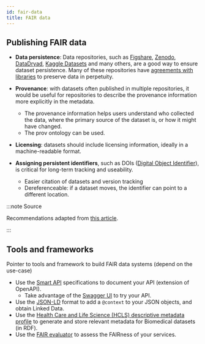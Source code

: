 ```yaml
---
id: fair-data
title: FAIR data
---
```


## Publishing FAIR data

* **Data persistence**: Data repositories, such as [Figshare](https://figshare.com/), [Zenodo](https://zenodo.org/), [DataDryad](https://datadryad.org/), [Kaggle Datasets](https://www.kaggle.com/datasets) and many others, are a good way to ensure dataset persistence. Many of these repositories have [agreements with libraries](https://knowledge.figshare.com/articles/item/preservation-and-continuity-of-access-policy) to preserve data in perpetuity.
* **Provenance**: with datasets often published in multiple repositories, it would be useful for repositories to describe the provenance information more explicitly in the metadata. 
  * The provenance information helps users  understand who collected the data, where the primary source of the  dataset is, or how it might have changed. 
  * The prov ontology can be used. 
* **Licensing**: datasets should include licensing information, ideally in a  machine-readable format. 

* **Assigning persistent identifiers**, such as DOIs ([Digital Object Identifier](https://www.doi.org/)), is critical for long-term tracking and useability.
  * Easier citation of datasets and version tracking
  * Dereferenceable: if a dataset moves, the  identifier can point to a different location.

:::note Source

Recommendations adapted from [this article](https://ai.googleblog.com/2020/08/an-analysis-of-online-datasets-using.html).

:::

## Tools and frameworks

Pointer to tools and framework to build FAIR data systems (depend on the use-case)

* Use the [Smart API](https://smart-api.info) specifications to document your API (extension of OpenAPI).
  * Take advantage of the [Swagger UI](https://swagger.io/tools/swagger-ui/) to try your API.
* Use the [JSON-LD](https://json-ld.org/) format to add a `@context` to your JSON objects, and obtain Linked Data.
* Use the [Health Care and Life Science (HCLS) descriptive metadata profile](https://www.w3.org/TR/hcls-dataset/) to generate and store relevant metadata for Biomedical datasets (in RDF).
* Use the [FAIR evaluator](https://fairsharing.github.io/FAIR-Evaluator-FrontEnd/) to assess the FAIRness of your services.

